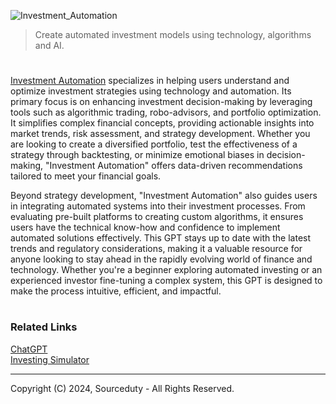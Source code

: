 ![Investment_Automation](https://github.com/user-attachments/assets/6080128e-bf72-471d-8cb1-422ddc9a4986)

> Create automated investment models using technology, algorithms and AI.
#

[Investment Automation](https://chatgpt.com/g/g-67522b22a9408191ad3c5af4547636c2-investment-automation) specializes in helping users understand and optimize investment strategies using technology and automation. Its primary focus is on enhancing investment decision-making by leveraging tools such as algorithmic trading, robo-advisors, and portfolio optimization. It simplifies complex financial concepts, providing actionable insights into market trends, risk assessment, and strategy development. Whether you are looking to create a diversified portfolio, test the effectiveness of a strategy through backtesting, or minimize emotional biases in decision-making, "Investment Automation" offers data-driven recommendations tailored to meet your financial goals.

Beyond strategy development, "Investment Automation" also guides users in integrating automated systems into their investment processes. From evaluating pre-built platforms to creating custom algorithms, it ensures users have the technical know-how and confidence to implement automated solutions effectively. This GPT stays up to date with the latest trends and regulatory considerations, making it a valuable resource for anyone looking to stay ahead in the rapidly evolving world of finance and technology. Whether you're a beginner exploring automated investing or an experienced investor fine-tuning a complex system, this GPT is designed to make the process intuitive, efficient, and impactful.

#
### Related Links

[ChatGPT](https://github.com/sourceduty/ChatGPT)
<br>
[Investing Simulator](https://github.com/sourceduty/Investing_Simulator)

***
Copyright (C) 2024, Sourceduty - All Rights Reserved.
